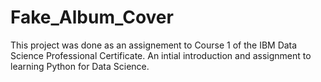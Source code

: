 # Fake_Album_Cover

This project was done as an assignement to Course 1 of the IBM Data Science Professional Certificate.
An intial introduction and assignment to learning Python for Data Science.
